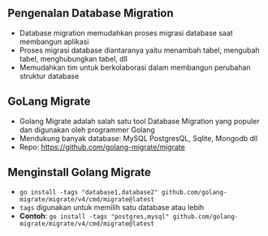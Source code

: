 ## Pengenalan Database Migration
- Database migration memudahkan proses migrasi database saat membangun aplikasi
- Proses migrasi database diantaranya yaitu menambah tabel, mengubah tabel, menghubungkan tabel, dll
- Memudahkan tim untuk berkolaborasi dalam membangun perubahan struktur database

## GoLang Migrate
- Golang Migrate adalah salah satu tool Database Migration yang populer dan digunakan oleh programmer Golang
- Mendukung banyak database: MySQL PostgresQL, Sqlite, Mongodb dll
- Repo: https://github.com/golang-migrate/migrate

## Menginstall Golang Migrate
- `go install -tags "database1,database2" github.com/golang-migrate/migrate/v4/cmd/migrate@latest`
- `tags` digunakan untuk memilih satu database atau lebih
- **Contoh**: `go install -tags "postgres,mysql" github.com/golang-migrate/migrate/v4/cmd/migrate@latest`
